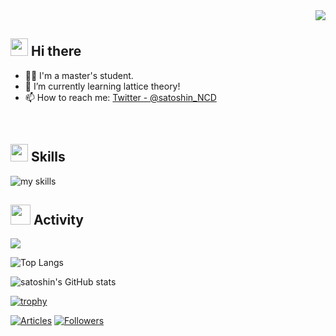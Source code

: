 <!-- 1. GitHub usernameを変更 -->
<div align="right">
  <img src="https://komarev.com/ghpvc/?username=satoshin-des" />
</div>


## <img src="https://media3.giphy.com/media/QZ7FYeH8cmnMQ/giphy.gif?cid=6c09b952yk1iqggtj4hs14qobkgracmntp79wuq7a1ltbg2g&ep=v1_internal_gif_by_id&rid=giphy.gif&ct=g" width="28"> Hi there

- 🧑‍💻 I'm a master's student.
- 🌱 I’m currently learning lattice theory!
- 📫 How to reach me: [Twitter - @satoshin_NCD](https://twitter.com/satoshin_NCD)
<br>


## <img src="https://i0.wp.com/media.tenor.com/DlRZa66A_Q0AAAAM/yuki-nagato-mouse-wave.gif" width="28"> Skills
<img alt="my skills" src="https://skillicons.dev/icons?theme=dark&perline=7&i=c,cpp,cs,php,py,r,typescript,unity,html,mysql,sqlite,dotnet,latex,md,git,powershell,ubuntu,sublime,visualstudio,vscode,anaconda,replit" />
<br>


## <img src="https://64.media.tumblr.com/cd80262a2cc28ad62ff56d656405cfd4/tumblr_mrkp9abGcZ1sq9yswo1_500.gif" width="32"> Activity


![](http://github-profile-summary-cards.vercel.app/api/cards/profile-details?username=satoshin-des&theme=default)


![Top Langs](https://github-readme-stats.vercel.app/api/top-langs/?username=satoshin-des&exclude_repo=github-readme-stats,satoshin-des.github.io)


![satoshin's GitHub stats](https://github-readme-stats.vercel.app/api?username=satoshin-des&show_icons=true&theme=radical)


[![trophy](https://github-profile-trophy.vercel.app/?username=satoshin-des&theme=default&column=7)](https://github.com/ryo-ma/github-profile-trophy)



[![Articles](https://badgen.org/img/qiita/satoshin_astonish/articles?style=flat)](https://qiita.com/satoshin_astonish)
[![Followers](https://badgen.org/img/bluesky/satoshinncd.bsky.social/followers?style=plastic)](https://bsky.app/profile/satoshinncd.bsky.social)


<!--
This repository is a ✨ _special_ ✨ repository because its `README.md` (this file) appears on your GitHub profile.

Here are some ideas to get you started:

- 🔭 I’m currently working on ...
- 🌱 I’m currently learning ...
- 👯 I’m looking to collaborate on ...
- 🤔 I’m looking for help with ...
- 💬 Ask me about ...
- 📫 How to reach me: ...
- 😄 Pronouns: ...
- ⚡ Fun fact: ...
-->

